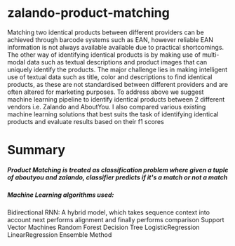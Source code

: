 # zalando-product-matching
Matching two identical products between different providers can be achieved through barcode systems such as EAN, however reliable EAN information is not always available available due to practical shortcomings. The other way of identifying identical products is by making use of multi-modal data such as textual descriptions and product images that can uniquely identify the products. The major challenge lies in making intelligent use of textual data such as title, color and descriptions to find identical products, as these are not standardised between different providers and are often altered for marketing purposes. To address above we suggest machine learning pipeline to identify identical products between 2 different vendors i.e. Zalando and AboutYou. I also compared various existing machine learning solutions that best suits the task of identifying identical products and evaluate results based on their f1 scores

# Summary

##### Product Matching is treated as classification problem where given a tuple of aboutyou and zalando, classifier predicts if it's a match or not a match</br>

##### Machine Learning algorithms used: </br>

Bidirectional RNN: A hybrid model, which takes sequence context into account next performs alignment and finally
performs comparison
Support Vector Machines
Random Forest
Decision Tree
LogisticRegression
LinearRegression
Ensemble Method
